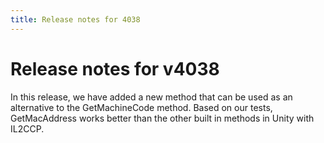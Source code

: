 ```yaml
---
title: Release notes for 4038
---
```


# Release notes for v4038


In this release, we have added a new method that can be used as an alternative to the GetMachineCode method. Based on our tests, GetMacAddress works better than the other built in methods in Unity with IL2CCP.
